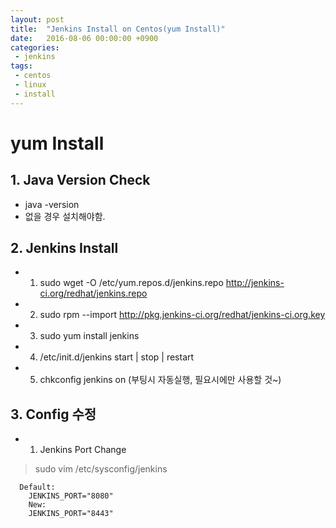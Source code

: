 ```yaml
---
layout: post
title:  "Jenkins Install on Centos(yum Install)"
date:   2016-08-06 00:00:00 +0900
categories:
 - jenkins
tags: 
 - centos
 - linux
 - install
---
```


# yum Install 
## 1. Java Version Check
 - java -version 
 - 없을 경우 설치해야함. 

## 2. Jenkins Install
- 1) sudo wget -O /etc/yum.repos.d/jenkins.repo   http://jenkins-ci.org/redhat/jenkins.repo
- 2) sudo  rpm --import http://pkg.jenkins-ci.org/redhat/jenkins-ci.org.key
- 3) sudo yum install jenkins
- 4) /etc/init.d/jenkins start | stop | restart
- 5) chkconfig jenkins on (부팅시 자동실행, 필요시에만 사용할 것~)
 
## 3. Config 수정
- 1) Jenkins Port Change

> sudo vim /etc/sysconfig/jenkins

```
  Default:
    JENKINS_PORT="8080"
    New:
    JENKINS_PORT="8443"
```
